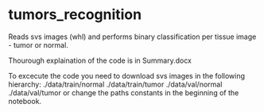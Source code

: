# tumors_recognition
Reads svs images (whl) and performs binary classification per tissue image - tumor or normal.

Thourough explaination of the code is in Summary.docx

To excecute the code you need to download svs images in the following hierarchy: 
./data/train/normal
./data/train/tumor
./data/val/normal
./data/val/tumor
or change the paths constants in the beginning of the notebook.
